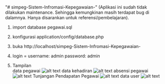 "# simpeg-Sistem-Infromasi-Kepegawaian-" 
(Aplikasi ini sudah tidak dilakukan maintenance. Sehingga kemungkinan masih terdapat bug di dalamnya. Hanya disarankan untuk referensi/pembelajaran).
1. import database pegawai.sql
2. konfigurasi application/config/database.php
3. buka http://localhost/simpeg-Sistem-Infromasi-Kepegawaian-
4. login =
   username: admin
   password: admin

5. Tampilan<br>
   data pegawai
   ![alt text](http://adlubgs.000webhostapp.com/storage/datapegawai.png)
    data kehadiran
   ![alt text](http://adlubgs.000webhostapp.com/storage/datakehadiran.png)
    absensi pegawai
   ![alt text](http://adlubgs.000webhostapp.com/storage/absensipegawai.png)
    Tunjangan Pendapatan Pegawai
   ![alt text](http://adlubgs.000webhostapp.com/storage/TPP.png)
    data user
   ![alt text](http://adlubgs.000webhostapp.com/storage/datauser.png)
